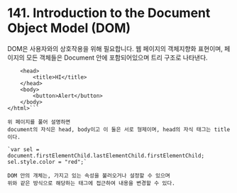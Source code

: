 # 141. Introduction to the Document Object Model (DOM)

DOM은 사용자와의 상호작용을 위해 필요합니다.
웹 페이지의 객체지향화 표현이며, 페이지의 모든 객체들은 Document 안에 포함되어있으며 트리 구조로 나타낸다.

```<html>
    <head>
        <title>HI</title>
    </head>
    <body>
        <button>Alert</button>
    </body>
</html>```

위 페이지를 풀어 설명하면
document의 자식은 head, body이고 이 둘은 서로 형제이며, head의 자식 태그는 title이다.

`var sel = document.firstElementChild.lastElementChild.firstElementChild;
sel.style.color = "red";`

DOM 안의 개체는, 가지고 있는 속성을 불러오거나 설정할 수 있으며
위와 같은 방식으로 해당하는 태그에 접근하여 내용을 변경할 수 있다.



